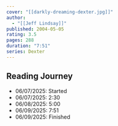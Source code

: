 ```yaml
---
cover: "[[darkly-dreaming-dexter.jpg]]"
author:
  - "[[Jeff Lindsay]]"
published: 2004-05-05
rating: 3.5
pages: 288
duration: "7:51"
series: Dexter
---
```

## Reading Journey

- 06/07/2025: Started
- 06/07/2025: 2:30
- 06/08/2025: 5:00
- 06/09/2025: 7:51
- 06/09/2025: Finished